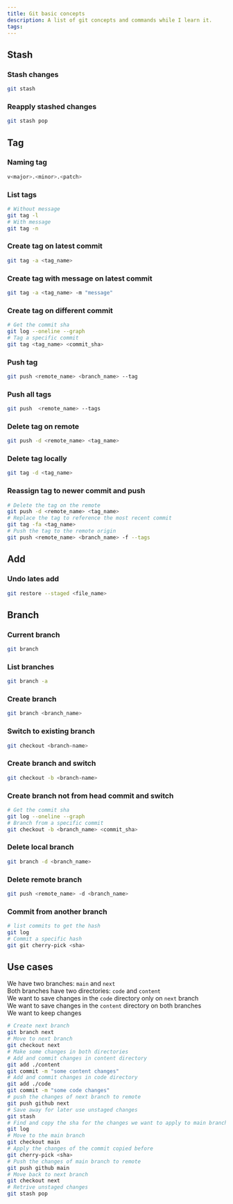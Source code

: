 ```yaml
---
title: Git basic concepts
description: A list of git concepts and commands while I learn it.
tags:
---
```

## Stash
### Stash changes
```bash
git stash
```
### Reapply stashed changes
```bash
git stash pop
```

## Tag
### Naming tag
```bash
v<major>.<minor>.<patch>
```
### List tags
```bash
# Without message
git tag -l
# With message
git tag -n
```
### Create tag on latest commit
```bash
git tag -a <tag_name>
```
### Create tag with message on latest commit
```bash
git tag -a <tag_name> -m "message"
```
### Create tag on different commit
```bash
# Get the commit sha
git log --oneline --graph
# Tag a specific commit
git tag <tag_name> <commit_sha>
```
### Push tag
```bash
git push <remote_name> <branch_name> --tag
```
### Push all tags
```bash
git push  <remote_name> --tags
```
### Delete tag on remote
```bash
git push -d <remote_name> <tag_name>
```
### Delete tag locally
```bash
git tag -d <tag_name>
```
### Reassign tag to newer commit and push
```bash
# Delete the tag on the remote
git push -d <remote_name> <tag_name>
# Replace the tag to reference the most recent commit
git tag -fa <tag_name>
# Push the tag to the remote origin
git push <remote_name> <branch_name> -f --tags
```
## Add
### Undo lates add
```bash
git restore --staged <file_name>
```

## Branch
### Current branch
```bash
git branch
``` 
### List branches
```bash
git branch -a
```
### Create branch
```bash
git branch <branch_name>
```
### Switch to existing branch
```bash
git checkout <branch-name>
```
### Create branch and switch
```bash
git checkout -b <branch-name>
```
### Create branch not from head commit and switch
```bash
# Get the commit sha
git log --oneline --graph
# Branch from a specific commit
git checkout -b <branch_name> <commit_sha>
```
### Delete local branch
```bash
git branch -d <branch_name>
```
### Delete remote branch
```bash
git push <remote_name> -d <branch_name>
```
### Commit from another branch
```bash
# list commits to get the hash
git log
# Commit a specific hash
git git cherry-pick <sha>
```

## Use cases
We have two branches: `main` and `next`  
Both branches have two directories: `code` and `content`  
We want to save changes in the `code` directory only on `next` branch  
We want to save changes in the `content` directory on both branches  
We want to keep changes  
```bash
# Create next branch
git branch next
# Move to next branch
git checkout next
# Make some changes in both directories
# Add and commit changes in content directory
git add ./content
git commit -m "some content changes"
# Add and commit changes in code directory
git add ./code
git commit -m "some code changes"
# push the changes of next branch to remote
git push github next
# Save away for later use unstaged changes 
git stash
# Find and copy the sha for the changes we want to apply to main branch
git log
# Move to the main branch
git checkout main
# Apply the changes of the commit copied before
git cherry-pick <sha>
# Push the changes of main branch to remote
git push github main
# Move back to next branch
git checkout next
# Retrive unstaged changes
git stash pop
```